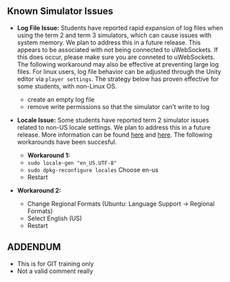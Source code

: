 ## Known Simulator Issues

- **Log File Issue:** Students have reported rapid expansion of log files when using the term 2 and term 3 simulators, which can cause issues with system memory.  We plan to address this in a future release. This appears to be associated with not being connected to uWebSockets. If this does occur, please make sure you are conneted to uWebSockets. The following workaround may also be effective at preventing large log files.  For linux users, log file behavior can be adjusted through the Unity editor via ```player settings```.  The strategy below has proven effective for some students, with non-Linux OS.
  + create an empty log file
  + remove write permissions so that the simulator can't write to log

- **Locale Issue:**  Some students have reported term 2 simulator issues related to non-US locale settings.  We plan to address this in a future release.  More information can be found [here](https://discussions.udacity.com/t/datasets-seem-to-be-missing-in-simulator-v1-45-ubuntu-16-04/373597/23?u=subodh.malgonde) and [here](https://discussions.udacity.com/t/term-2-simulator-not-working-properly/446386/5?u=subodh.malgonde).  The following workarounds have been succesful.
  -  **Workaround 1:**
    + ```sudo locale-gen "en_US.UTF-8"```
    + ```sudo dpkg-reconfigure locales``` Choose en-us
    + Restart
- **Workaround 2:**
  + Change Regional Formats (Ubuntu: Language Support -> Regional Formats)
  + Select English (US)
  + Restart

## ADDENDUM
- This is for GIT training only
- Not a valid comment really
